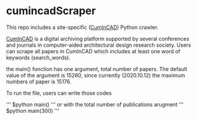 # cumincadScraper
This repo includes a site-specific ([CumInCAD](http://papers.cumincad.org/)) Python crawler.

[CumInCAD](http://papers.cumincad.org/) is a digital archiving platform supported by several conferences and journals in computer-aided architectural design research society.
Users can scrape all papers in CumInCAD which includes at least one word of keywords (search_words).

the main() function has one argument, total number of papers.
The default value of the argument is 15260, since currently (2020.10.12) the maximum numbers of paper is 15176.

To run the file, users can write those codes

'''
$python main()
'''
or
with the total number of publications arugment
'''
$python main(300)
'''

